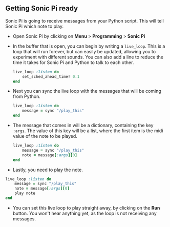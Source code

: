 ## Getting Sonic Pi ready

Sonic Pi is going to receive messages from your Python script. This will tell Sonic Pi which note to play.

- Open Sonic Pi by clicking on **Menu** > **Programming** > **Sonic Pi**
- In the buffer that is open, you can begin by writing a `live_loop`. This is a loop that will run forever, but can easily be updated, allowing you to experiment with different sounds. You can also add a line to reduce the time it takes for Sonic Pi and Python to talk to each other.

	```ruby
	live_loop :listen do
		set_sched_ahead_time! 0.1
	end
	```

- Next you can sync the live loop with the messages that will be coming from Python.

	```ruby
	live_loop :listen do
		message = sync "/play_this"
	end
	```

- The message that comes in will be a dictionary, containing the key `:args`. The value of this key will be a list, where the first item is the midi value of the note to be played.

	```ruby
	live_loop :listen do
		message = sync "/play_this"
		note = message[:args][0]
	end
	```

- Lastly, you need to play the note.

```ruby
live_loop :listen do
    message = sync "/play_this"
	note = message[:args][0]
	play note
end
```

- You can set this live loop to play straight away, by clicking on the **Run** button. You won't hear anything yet, as the loop is not receiving any messages.

